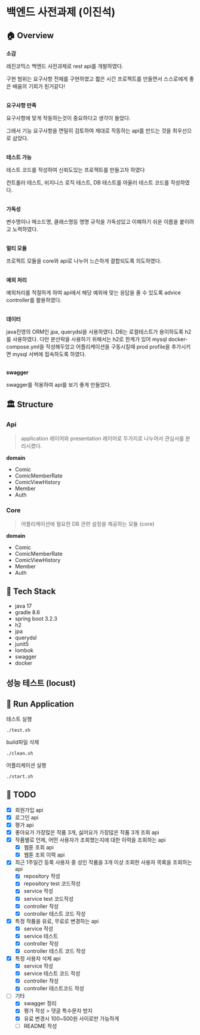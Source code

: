 # 백엔드 사전과제 (이진석)

## 🏠 Overview

**소감**

레진코믹스 백엔드 사전과제로 rest api를 개발하였다.

구현 범위는 요구사항 전체를 구현하였고 짧은 시간 프로젝트를 만들면서 스스로에게 좋은 배움의 기회가 된거같다! <br><br>

**요구사항 만족**

요구사항에 맞게 작동하는것이 중요하다고 생각이 들었다.

그래서 기능 요구사항을 면밀히 검토하여 제대로 작동하는 api를 만드는 것을 최우선으로 삼았다. <br><br>


**테스트 가능**

테스트 코드를 작성하여 신뢰도있는 프로젝트를 만들고자 하였다

컨트롤러 테스트, 비지니스 로직 테스트, DB 테스트를 아울러 테스트 코드를 작성하였다.<br><br>

**가독성**

변수명이나 메소드명, 클래스명등 명명 규칙을 가독성있고 이해하기 쉬운 이름을 붙이려고 노력하였다.<br><br>

**멀티 모듈**

프로젝트 모듈을 core와 api로 나누어 느슨하게 결합되도록 의도하였다.<br><br>

**예외 처리**

예외처리를 적절하게 하여 api에서 해당 예외에 맞는 응답을 줄 수 있도록 advice controller를 활용하였다.<br><br>

**데이터**

java진영의 ORM인 jpa, querydsl을 사용하였다. DB는 로컬테스트가 용이하도록 h2를 사용하였다. 다만 분산락을 사용하기 위해서는 h2로 한계가 있어 mysql docker-compose.yml을 작성해두었고 어플리케이션을 구동시킬때 prod profile을 추가시키면 mysql 서버에 접속하도록 하였다.
<br><br>

**swagger**

swagger를 적용하여 api를 보기 좋게 만들었다.

## 🏛️ Structure

### Api

> application 레이어와 presentation 레이어로 두가지로 나누어서 관심사를 분리시켰다.

**domain**

- Comic
- ComicMemberRate
- ComicViewHistory
- Member
- Auth


### Core

> 어플리케이션에 필요한 DB 관련 설정을 제공하는 모듈 (core)

**domain**
- Comic
- ComicMemberRate
- ComicViewHistory
- Member
- Auth

## 🎢 Tech Stack

- java 17
- gradle 8.6
- spring boot 3.2.3
- h2
- jpa
- querydsl
- junit5
- lombok
- swagger
- docker

## 성능 테스트 (locust)


## 🏃 Run Application

테스트 실행

```shell
./test.sh
```

build파일 삭제

```shell
./clean.sh
```

어플리케이션 실행

```shell
./start.sh
```

## 👷 TODO

- [x] 회원가입 api
- [x] 로그인 api
- [x] 평가 api
- [x] 좋아요가 가장많은 작품 3개, 싫어요가 가장많은 작품 3개 조회 api
- [x] 작품별로 언제, 어떤 사용자가 조회했는지에 대한 이력을 조회하는 api
    - [x] 웹툰 조회 api
    - [x] 웹툰 조회 이력 api
- [x] 최근 1주일간 등록 사용자 중 성인 작품을 3개 이상 조회한 사용자 목록을 조회하는 api
    - [x] repository 작성
    - [x] repository test 코드작성
    - [x] service 작성
    - [x] service test 코드작성
    - [x] controller 작성
    - [x] controller 테스트 코드 작성
- [x] 특정 작품을 유료, 무료로 변경하는 api
    - [x] service 작성
    - [x] service 테스트
    - [x] controller 작성
    - [x] controller 테스트 코드 작성
- [x] 특정 사용자 삭제 api
    - [x] service 작성
    - [x] service 테스트 코드 작성
    - [x] controller 작성
    - [x] controller 테스트코드 작성
- [ ] 기타
    - [x] swagger 정리
    - [x] 평가 작성 > 댓글 특수문자 방지
    - [x] 유료 변경시 100~500원 사이로만 가능하게
    - [ ] README 작성